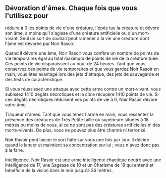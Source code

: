 ## Dévoration d'âmes. Chaque fois que vous l'utilisez pour

réduire à 0 les points de vie d'une créature, l'épée tue la
créature et dévore son âme, à moins qu'i s'agisse d'une
créature artificielle ou d'un mort-vivant. Seul un sort de
souhait peut ramener à la vie une créature dont l'âme est
dévorée par Noir Rasoir.

Quand il dévore une âme, Noir Rasoir vous confère un
nombre de points de vie temporaires égal au total maximum
de points de vie de la créature tuée. Ces points de vie
disparaissent au bout de 24 heures. Tant que vous conservez
ces points de vie temporaires et que vous gardez Noir Rasoir
en main, vous êtes avantagé lors des jets d'attaque, des jets
de sauvegarde et des tests de caractéristique.

Si vous réussissez une attaque avec cette arme contre
un mort-vivant, vous subissez 1410 dégâts nécrotiques et la
cible récupère 1410 points de vie. Si ces dégâts nécrotiques
réduisent vos points de vie à 0, Noir Rasoir dévore
votre âme.

Traqueur d'âmes. Tant que vous tenez l'arme en main,
vous ressentez la présence des créatures de Très Petite taille
ou supérieure situées à 18 mètres ou moins de vous, si ce ne
sont pas des créatures artificielles ni des morts-vivants. De
plus, vous ne pouvez plus être charmé ni terrorisé.

Noir Rasoir peut lancer le sort hâte sur vous une fois par
jour. Il décide quand le lancer et maintient sa concentration
sur lui ; vous n'avez donc pas à le faire.

Intelligence. Noir Rasoir est une arme intelligente
chaotique neutre avec une Intelligence de 17, une Sagesse de
10 et un Charisme de 19 qui entend et bénéficie de la vision
dans le noir jusqu'à 36 mètres.
